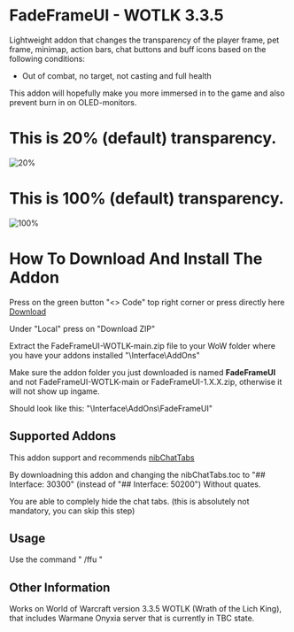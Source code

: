 # FadeFrameUI - WOTLK 3.3.5
Lightweight addon that changes the transparency of the player frame, pet frame, minimap, action bars, chat buttons and buff icons based on the following conditions:    
- Out of combat, no target, not casting and full health

This addon will hopefully make you more immersed in to the game and also prevent burn in on OLED-monitors. 

# This is 20% (default) transparency.

![20%](https://i.imgur.com/2Cll38x.jpeg)


# This is 100% (default) transparency.

![100%](https://i.imgur.com/uTnwaFE.jpeg)


# How To Download And Install The Addon
Press on the green button "<> Code" top right corner or press directly here [Download](https://github.com/Bagan95/FadeFrameUI-WOTLK/archive/refs/heads/main.zip)

Under "Local" press on "Download ZIP"

Extract the FadeFrameUI-WOTLK-main.zip file to your WoW folder where you have your addons installed "\Interface\AddOns"

Make sure the addon folder you just downloaded is named **FadeFrameUI** and not FadeFrameUI-WOTLK-main or FadeFrameUI-1.X.X.zip, otherwise it will not show up ingame.

Should look like this: "\Interface\AddOns\FadeFrameUI"

## Supported Addons
This addon support and recommends [nibChatTabs](https://www.wowinterface.com/downloads/info16899-nibChatTabs.html)

By downloadning this addon and changing the nibChatTabs.toc to "## Interface: 30300" (instead of "## Interface: 50200")
Without quates.

You are able to complely hide the chat tabs. (this is absolutely not mandatory, you can skip this step)

## Usage
Use the command " /ffu "

## Other Information
Works on World of Warcraft version 3.3.5 WOTLK (Wrath of the Lich King), that includes Warmane Onyxia server that is currently in TBC state.
